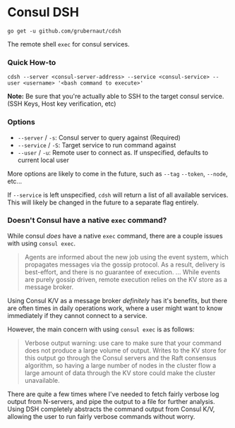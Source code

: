 Consul DSH
==========

`go get -u github.com/grubernaut/cdsh`

The remote shell `exec` for consul services.

### Quick How-to

```
cdsh --server <consul-server-address> --service <consul-service> --user <username> '<bash command to execute>'
```

**Note:** 
Be sure that you're actually able to SSH to the target consul service. (SSH Keys, Host key verification, etc)

### Options

* `--server` / `-s`: Consul server to query against (Required)
* `--service` / `-S`: Target service to run command against
* `--user` / `-u`: Remote user to connect as. If unspecified, defaults to current local user

More options are likely to come in the future, such as `--tag` `--token`, `--node`, etc...

If `--service` is left unspecified, `cdsh` will return a list of all available services. This will likely be changed
in the future to a separate flag entirely.

### Doesn't Consul have a native `exec` command?

While consul _does_ have a native `exec` command, there are a couple issues with using `consul exec`.

> Agents are informed about the new job using the event system, which propagates messages via the gossip protocol. As a 
> result, delivery is best-effort, and there is no guarantee of execution.
> ...
> While events are purely gossip driven, remote execution relies on the KV store as a message broker.  

Using Consul K/V as a message broker _definitely_ has it's benefits, but there are often times in daily operations work,
where a user might want to know immediately if they cannot connect to a service.

However, the main concern with using `consul exec` is as follows:

> Verbose output warning: use care to make sure that your command does not produce a large volume of output. Writes to
> the KV store for this output go through the Consul servers and the Raft consensus algorithm, so having a large number
> of nodes in the cluster flow a large amount of data through the KV store could make the cluster unavailable.

There are quite a few times where I've needed to fetch fairly verbose log output from N-servers, and pipe the output to
a file for further analysis. Using DSH completely abstracts the command output from Consul K/V, allowing the user to run
fairly verbose commands without worry.
